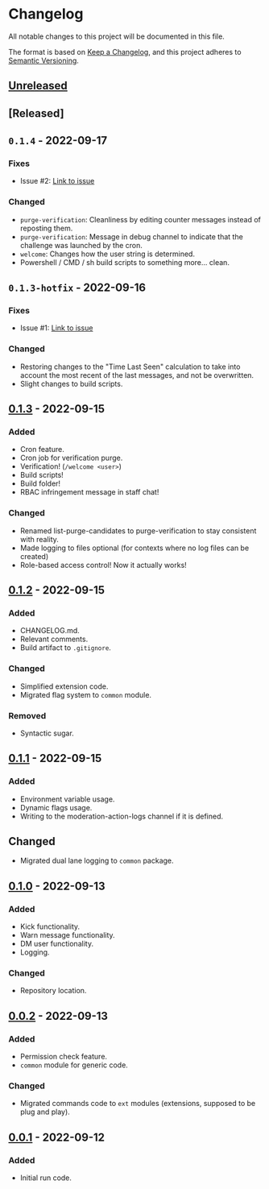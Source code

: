 # Changelog
All notable changes to this project will be documented in this file.

The format is based on [Keep a Changelog](https://keepachangelog.com/en/1.0.0/),
and this project adheres to [Semantic Versioning](https://semver.org/spec/v2.0.0.html).

## [Unreleased]

## [Released]

## `0.1.4` - 2022-09-17
### Fixes
- Issue #2: [Link to issue](https://github.com/digital-overdose/digital-overdose-bot/issues/2)

### Changed
- `purge-verification`: Cleanliness by editing counter messages instead of reposting them.
- `purge-verification`: Message in debug channel to indicate that the challenge was launched by the cron.
- `welcome`: Changes how the user string is determined.
- Powershell / CMD / sh build scripts to something more... clean.

## `0.1.3-hotfix` - 2022-09-16
### Fixes
- Issue #1: [Link to issue](https://github.com/digital-overdose/digital-overdose-bot/issues/1)

### Changed
- Restoring changes to the "Time Last Seen" calculation to take into account the most recent of the last messages, and not be overwritten.
- Slight changes to build scripts.

## [0.1.3] - 2022-09-15
### Added
- Cron feature.
- Cron job for verification purge.
- Verification! (`/welcome <user>`)
- Build scripts!
- Build folder!
- RBAC infringement message in staff chat!

### Changed
- Renamed list-purge-candidates to purge-verification to stay consistent with reality.
- Made logging to files optional (for contexts where no log files can be created)
- Role-based access control! Now it actually works!

## [0.1.2] - 2022-09-15
### Added
- CHANGELOG.md.
- Relevant comments.
- Build artifact to `.gitignore`.

### Changed
- Simplified extension code.
- Migrated flag system to `common` module.

### Removed
- Syntactic sugar.

## [0.1.1] - 2022-09-15
### Added
- Environment variable usage.
- Dynamic flags usage.
- Writing to the moderation-action-logs channel if it is defined.

## Changed
- Migrated dual lane logging to `common` package.

## [0.1.0] - 2022-09-13
### Added 
- Kick functionality.
- Warn message functionality.
- DM user functionality.
- Logging.

### Changed
- Repository location.

## [0.0.2] - 2022-09-13
### Added
- Permission check feature.
- `common` module for generic code.

### Changed
- Migrated commands code to `ext` modules (extensions, supposed to be plug and play).

## [0.0.1] - 2022-09-12
### Added
- Initial run code.

[Unreleased]: https://github.com/digital-overdose/digital-overdose-bot/compare/v0.1.3...HEAD
[0.1.3]: https://github.com/digital-overdose/digital-overdose-bot/compare/v0.1.2...v0.1.3
[0.1.2]: https://github.com/digital-overdose/digital-overdose-bot/compare/v0.1.1...v0.1.2
[0.1.1]: https://github.com/digital-overdose/digital-overdose-bot/compare/v0.1.0...v0.1.1
[0.1.0]: https://github.com/digital-overdose/digital-overdose-bot/compare/v0.0.2...v0.1.0
[0.0.2]: https://github.com/digital-overdose/digital-overdose-bot/compare/v0.0.1...v0.0.2
[0.0.1]: https://github.com/digital-overdose/digital-overdose-bot/releases/tag/v0.0.1

